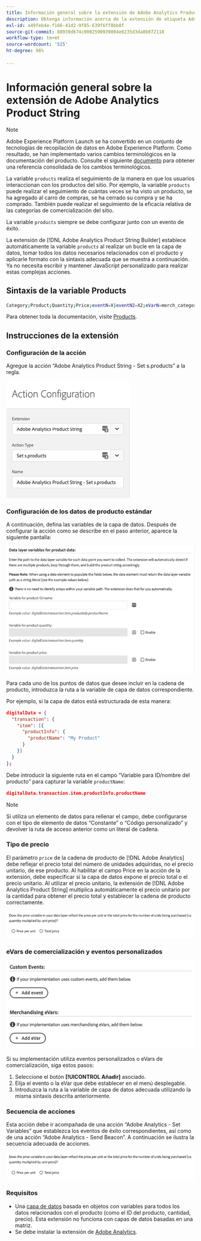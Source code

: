 ```yaml
---
title: Información general sobre la extensión de Adobe Analytics Product String
description: Obtenga información acerca de la extensión de etiqueta Adobe Analytics Product String en Adobe Experience Platform.
exl-id: a49feb4e-f166-41d2-9f85-639f6ff8bb8f
source-git-commit: 88939d674c0002590939004e0235d3da8b072118
workflow-type: tm+mt
source-wordcount: '525'
ht-degree: 96%

---
```


# Información general sobre la extensión de Adobe Analytics Product String

>[!NOTE]
>
>Adobe Experience Platform Launch se ha convertido en un conjunto de tecnologías de recopilación de datos en Adobe Experience Platform. Como resultado, se han implementado varios cambios terminológicos en la documentación del producto. Consulte el siguiente [documento](../../../term-updates.md) para obtener una referencia consolidada de los cambios terminológicos.

La variable `products` realiza el seguimiento de la manera en que los usuarios interaccionan con los productos del sitio. Por ejemplo, la variable `products` puede realizar el seguimiento de cuántas veces se ha visto un producto, se ha agregado al carro de compras, se ha cerrado su compra y se ha comprado. También puede realizar el seguimiento de la eficacia relativa de las categorías de comercialización del sitio.

La variable `products` siempre se debe configurar junto con un evento de éxito.

La extensión de [!DNL Adobe Analytics Product String Builder] establece automáticamente la variable `products` al realizar un bucle en la capa de datos, tomar todos los datos necesarios relacionados con el producto y aplicarle formato con la sintaxis adecuada que se muestra a continuación. Ya no necesita escribir y mantener JavaScript personalizado para realizar estas complejas acciones.

## Sintaxis de la variable Products

```bash
Category;Product;Quantity;Price;eventN=X|eventN2=X2;eVarN=merch_category|eVarN2=merch_category2
```

Para obtener toda la documentación, visite [Products](https://experienceleague.adobe.com/docs/analytics/implementation/vars/page-vars/products.html?lang=es).

## Instrucciones de la extensión

### Configuración de la acción

Agregue la acción “Adobe Analytics Product String - Set s.products” a la regla.

![Configuración de la acción](./images/screenshot-action-config.png)

### Configuración de los datos de producto estándar

A continuación, defina las variables de la capa de datos. Después de configurar la acción como se describe en el paso anterior, aparece la siguiente pantalla:

![Campos estándar](./images/screenshot-standard-fields.png)

Para cada uno de los puntos de datos que desee incluir en la cadena de producto, introduzca la ruta a la variable de capa de datos correspondiente.

Por ejemplo, si la capa de datos está estructurada de esta manera:

```json
digitalData = {
  "transaction": {
    "item": [{
      "productInfo": {
        "productName": "My Product"
      }
    }]
  }
};
```

Debe introducir la siguiente ruta en el campo “Variable para ID/nombre del producto” para capturar la variable `productName`:

```json
digitalData.transaction.item.productInfo.productName
```

>[!NOTE]
>
>Si utiliza un elemento de datos para rellenar el campo, debe configurarse con el tipo de elemento de datos “Constante” o “Código personalizado” y devolver la ruta de acceso anterior como un literal de cadena.

### Tipo de precio

El parámetro `price` de la cadena de producto de [!DNL Adobe Analytics] debe reflejar el precio total del número de unidades adquiridas, no el precio unitario, de ese producto. Al habilitar el campo Price en la acción de la extensión, debe especificar si la capa de datos expone el precio total o el precio unitario. Al utilizar el precio unitario, la extensión de [!DNL Adobe Analytics Product String] multiplica automáticamente el precio unitario por la cantidad para obtener el precio total y establecer la cadena de producto correctamente.

![Tipo de precio](./images/screenshot-price-type.png)

### eVars de comercialización y eventos personalizados

![eVars y eventos](./images/screenshot-events-evars.png)

Si su implementación utiliza eventos personalizados o eVars de comercialización, siga estos pasos:

1. Seleccione el botón **[!UICONTROL Añadir]** asociado.
1. Elija el evento o la eVar que debe establecer en el menú desplegable.
1. Introduzca la ruta a la variable de capa de datos adecuada utilizando la misma sintaxis descrita anteriormente.

### Secuencia de acciones

Esta acción debe ir acompañada de una acción “Adobe Analytics - Set Variables” que establezca los eventos de éxito correspondientes, así como de una acción “Adobe Analytics - Send Beacon”. A continuación se ilustra la secuencia adecuada de acciones.

![Campos estándar](./images/screenshot-price-type.png)

### Requisitos

* Una [capa de datos](https://theblog.adobe.com/data-layers-buzzword-best-practice/) basada en objetos con variables para todos los datos relacionados con el producto (como el ID del producto, cantidad, precio). Esta extensión no funciona con capas de datos basadas en una matriz.
* Se debe instalar la extensión de [Adobe Analytics](../analytics/overview.md).
